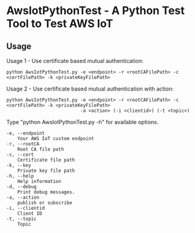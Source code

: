 # AwsIotPythonTest - A Python Test Tool to Test AWS IoT

## Usage

Usage 1 - Use certificate based mutual authentication:
```
python AwsIotPythonTest.py -e <endpoint> -r <rootCAFilePath> -c <certFilePath> -k <privateKeyFilePath>
```
Usage 2 - Use certificate based mutual authentication with action:
```
python AwsIotPythonTest.py -e <endpoint> -r <rootCAFilePath> -c <certFilePath> -k <privateKeyFilePath> 
                           -a <action> (-i <clientid>) (-t <topic>)
```

Type "python AwsIotPythonTest.py -h" for available options.
```
-e, --endpoint
    Your AWS IoT custom endpoint
-r, --rootCA
    Root CA file path
-c, --cert
    Certificate file path
-k, --key
    Private key file path
-h, --help
    Help information
-d, --debug
    Print debug messages.
-a, --action
    publish or subscribe
-i, --clientid
    Client ID
-t, --topic
    Topic
```    
